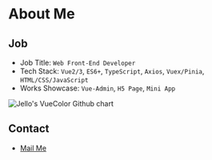 
<!-- github-calendar 带解决问题：自定义属性 data-count 找不到， -->
 <!-- <script>
    import { inBrowser, useRoute } from 'vitepress'
    import { onMounted, nextTick, watch } from 'vue';
    import GitHubCalendar from 'github-calendar'
    import "github-calendar/dist/github-calendar-responsive.css"

    export default {
        setup() {
            onMounted(() => {
            const route = useRoute()
            watch(
                () => route.path,
                () => nextTick(() => {
                if (inBrowser)
                    GitHubCalendar(".calendar", "Johnwjl", {
                        responsive: true,
                        tooltips: true
                    })
                }),
                { immediate: true },
            )
            });
        },
    }
</script> -->

# About Me

## Job

- Job Title: `Web Front-End Developer`
- Tech Stack: `Vue2/3`, `ES6+`, `TypeScript`, `Axios`, `Vuex/Pinia`, `HTML/CSS/JavaScript`
- Works Showcase: `Vue-Admin`, `H5 Page`, `Mini App`

<img src="http://ghchart.rshah.org/johnwjl" alt="Jello's VueColor Github chart" />

<!-- 
<div class="calendar">
    Loading stuff
    Loading the data just for you. 
</div> 
-->

## Contact

- [Mail Me](mailto:wangjinlong@jellowang.cn)